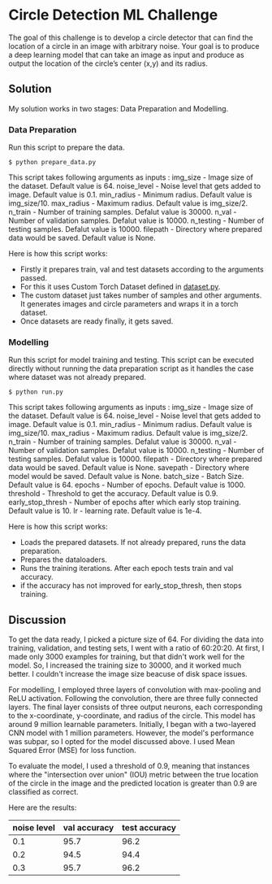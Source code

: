 
# Circle Detection ML Challenge

The goal of this challenge is to develop a circle detector that can find the location of a circle in an image with arbitrary noise. Your goal is to produce a deep learning model that can take an image as input and produce as output the location of the circle’s center (x,y) and its radius.


## Solution

My solution works in two stages: Data Preparation and Modelling.

### Data Preparation

Run this script to prepare the data.

```
$ python prepare_data.py
```

This script takes following arguments as inputs :
img_size - Image size of the dataset. Default value is 64.
noise_level - Noise level that gets added to image. Default value is 0.1.
min_radius - Minimum radius. Default value is img_size/10.
max_radius - Maximum radius. Default value is img_size/2.
n_train - Number of training samples. Defalut value is 30000.
n_val - Number of validation samples. Defalut value is 10000.
n_testing - Number of testing samples. Defalut value is 10000.
filepath - Directory where prepared data would be saved. Default value is None.

Here is how this script works:
- Firstly it prepares train, val and test datasets according to the arguments passed. 
- For this it uses Custom Torch Dataset defined in [dataset.py](dataset.py). 
- The custom dataset just takes number of samples and other arguments. It generates images and circle parameters and wraps it in a torch dataset.
- Once datasets are ready finally, it gets saved.

### Modelling

Run this script for model training and testing. This script can be executed directly without running the data preparation script as it handles the case where dataset was not already prepared.


```
$ python run.py
```

This script takes following arguments as inputs :
img_size - Image size of the dataset. Default value is 64.
noise_level - Noise level that gets added to image. Default value is 0.1.
min_radius - Minimum radius. Default value is img_size/10.
max_radius - Maximum radius. Default value is img_size/2.
n_train - Number of training samples. Defalut value is 30000.
n_val - Number of validation samples. Defalut value is 10000.
n_testing - Number of testing samples. Defalut value is 10000.
filepath - Directory where prepared data would be saved. Default value is None.
savepath - Directory where model would be saved. Default value is None.
batch_size - Batch Size. Default value is  64.
epochs - Number of epochs. Default value is 1000.
threshold - Threshold to get the accuracy. Default value is 0.9.
early_stop_thresh - Number of epochs after which early stop training. Default value is 10.
lr - learning rate. Default value is 1e-4.

Here is how this script works:

- Loads the prepared datasets. If not already prepared, runs the data preparation.
- Prepares the dataloaders.
- Runs the training iterations. After each epoch tests train and val accuracy.
- if the accuracy has not improved for early_stop_thresh, then stops training.


## Discussion

To get the data ready, I picked a picture size of 64. For dividing the data into training, validation, and testing sets, I went with a ratio of 60:20:20. At first, I made only 3000 examples for training, but that didn't work well for the model. So, I increased the training size to 30000, and it worked much better. I couldn't increase the image size beacuse of disk space issues.

For modelling, I employed three layers of convolution with max-pooling and ReLU activation. Following the convolution, there are three fully connected layers. The final layer consists of three output neurons, each corresponding to the x-coordinate, y-coordinate, and radius of the circle. This model has around 9 million learnable parameters. Initially, I began with a two-layered CNN model with 1 million parameters. However, the model's performance was subpar, so I opted for the model discussed above. I used Mean Squared Error (MSE) for loss function.

To evaluate the model, I used a threshold of 0.9, meaning that instances where the "intersection over union" (IOU) metric between the true location of the circle in the image and the predicted location is greater than 0.9 are classified as correct.

Here are the results:

| noise level   | val accuracy | test accuracy |
| ------------- | ------------ | ------------- |
| 0.1           | 95.7         | 96.2          |
| 0.2           | 94.5         | 94.4          |
| 0.3           | 95.7         | 96.2          |
